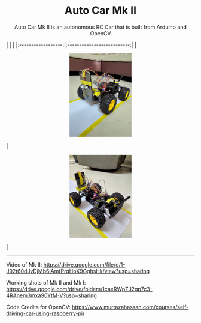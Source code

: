 <h1 style="font-family: family:Papyrus;" align="center">Auto Car Mk II</h1>
<p align="center">
Auto Car Mk II is an autonomous RC Car that is built from Arduino and OpenCV
</p>
| | |
|:------------------:|:--------------------------:|
|<p align="center" width="100%"><img width="33%" src="mk2.jpg"></p> | <p align="center" width="100%"><img width="33%" src="mk2_back.jpg"> </p>|

---

Video of Mk II: https://drive.google.com/file/d/1-J92t60dJyDjMb6iAmfPrqHoX9GghsHk/view?usp=sharing

Working shots of Mk II and Mk I: https://drive.google.com/drive/folders/1caeRWpZJ2gp7c3-4RAnem3mxa90YtM-V?usp=sharing

Code Credits for OpenCV: https://www.murtazahassan.com/courses/self-driving-car-using-raspberry-pi/
